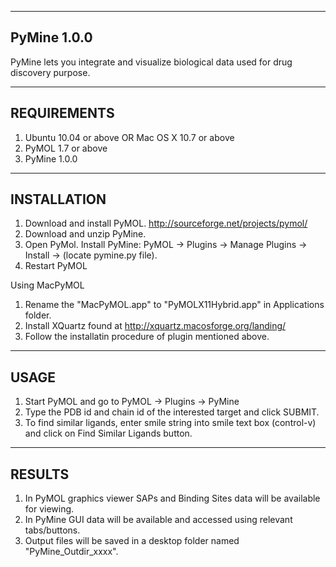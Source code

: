 ----------
PyMine 1.0.0
----------
PyMine lets you integrate and visualize biological data used for drug discovery purpose. 

------------
REQUIREMENTS
------------
1) Ubuntu 10.04 or above OR Mac OS X 10.7 or above
2) PyMOL 1.7 or above
3) PyMine 1.0.0

------------
INSTALLATION
------------
1) Download and install PyMOL. http://sourceforge.net/projects/pymol/
2) Download and unzip PyMine. 
3) Open PyMol. Install PyMine: PyMOL -> Plugins -> Manage Plugins -> Install -> (locate pymine.py file).
4) Restart PyMOL

Using MacPyMOL  
1) Rename the "MacPyMOL.app" to "PyMOLX11Hybrid.app" in Applications folder.
2) Install XQuartz found at http://xquartz.macosforge.org/landing/
3) Follow the installatin procedure of plugin mentioned above. 

-----
USAGE
-----
1) Start PyMOL and go to PyMOL -> Plugins -> PyMine
2) Type the PDB id and chain id of the interested target and click SUBMIT. 
3) To find similar ligands, enter smile string into smile text box (control-v) and click on Find Similar Ligands button.

-------
RESULTS
-------
1) In PyMOL graphics viewer SAPs and Binding Sites data will be available for viewing.
2) In PyMine GUI data will be available and accessed using relevant tabs/buttons.
3) Output files will be saved in a desktop folder named "PyMine_Outdir_xxxx". 
